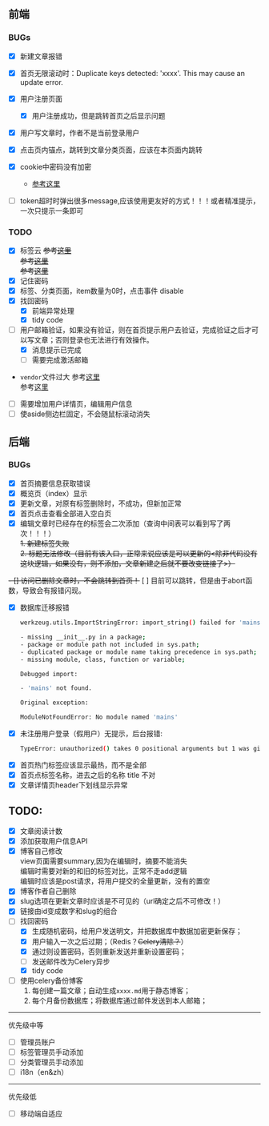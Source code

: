 
## 前端

### BUGs
- [x] 新建文章报错
- [x] 首页无限滚动时：Duplicate keys detected: 'xxxx'. This may cause an update error.
- [x] 用户注册页面
    - [x] 用户注册成功，但是跳转首页之后显示问题
- [x] 用户写文章时，作者不是当前登录用户
- [x] 点击页内锚点，跳转到文章分类页面，应该在本页面内跳转
- [x] cookie中密码没有加密
    - [参考这里](https://www.cnblogs.com/xiaolucky/p/11165179.html)
- [ ] token超时时弹出很多message,应该使用更友好的方式！！！或者精准提示，一次只提示一条即可


### TODO
- [x] 标签云
~~参考[这里](https://github.com/MikeCoder/hexo-tag-cloud)~~     
~~参考[这里](https://juejin.im/post/5c99a0f7e51d454e9b3c3343)~~     
~~参考[这里](https://github.com/nobalmohan/vue-tag-cloud)~~     
- [x] 记住密码
- [x] 标签、分类页面，item数量为0时，点击事件 disable
- [x] 找回密码
    - [x] 前端异常处理
    - [x] tidy code
- [ ] 用户邮箱验证，如果没有验证，则在首页提示用户去验证，完成验证之后才可以写文章；否则登录也无法进行有效操作。
   - [x] 消息提示已完成
   - [ ] 需要完成激活邮箱
   
- `vendor`文件过大
    参考[这里](https://forum.vuejs.org/t/vue-cli-vendor-js/37246)   
    参考[这里](https://segmentfault.com/q/1010000008832754) 
    
- [ ] 需要增加用户详情页，编辑用户信息
- [ ] 使aside侧边栏固定，不会随鼠标滚动消失

## 后端

### BUGs
- [x] 首页摘要信息获取错误
- [x] 概览页（index）显示
- [x] 更新文章，对原有标签删除时，不成功，但新加正常
- [x] 首页点击查看全部进入空白页
- [x] 编辑文章时已经存在的标签会二次添加（查询中间表可以看到写了两次！！！）  
    ~~1. 新建标签失败~~  
    ~~2. 标题无法修改（目前有该入口，正常来说应该是可以更新的<除非代码没有这块逻辑，如果没有，则不添加，文章新建之后就不要改变链接了>）~~

~~- [] 访问已删除文章时，不会跳转到首页！~~
    [ ] 目前可以跳转，但是由于abort函数，导致会有报错闪现。

- [x] 数据库迁移报错
    ```bash
    werkzeug.utils.ImportStringError: import_string() failed for 'mains.bp'. Possible reasons are:
    
    - missing __init__.py in a package;
    - package or module path not included in sys.path;
    - duplicated package or module name taking precedence in sys.path;
    - missing module, class, function or variable;
    
    Debugged import:
    
    - 'mains' not found.
    
    Original exception:
    
    ModuleNotFoundError: No module named 'mains'
    ```
- [x] 未注册用户登录（假用户）无提示，后台报错:
    ```bash
    TypeError: unauthorized() takes 0 positional arguments but 1 was given
    ```
- [x] 首页热门标签应该显示最热，而不是全部
- [x] 首页点标签名称，进去之后的名称 title 不对
- [x] 文章详情页header下划线显示异常

## TODO:

- [x] 文章阅读计数
- [x] 添加获取用户信息API
- [x] 博客自己修改  
  view页面需要summary,因为在编辑时，摘要不能消失  
  编辑时需要对新的和旧的标签对比，正常不走add逻辑  
  编辑时应该是post请求，将用户提交的全量更新，没有的置空
- [x] 博客作者自己删除
- [x] slug选项在更新文章时应该是不可见的（url确定之后不可修改！）
- [x] 链接由id变成数字和slug的组合
- [ ] 找回密码
    - [x] 生成随机密码，给用户发送明文，并把数据库中数据加密更新保存；
    - [x] 用户输入一次之后过期；（Redis？~~Celery清除？~~）
    - [x] 通过则设置密码，否则重新发送并重新设置密码；
    - [ ] 发送邮件改为Celery异步
    - [x] tidy code
    
- [ ] 使用celery备份博客
    1. 每创建一篇文章；自动生成`xxxx.md`用于静态博客；
    2. 每个月备份数据库；将数据库通过邮件发送到本人邮箱；

---
优先级中等
- [ ] 管理员账户
- [ ] 标签管理员手动添加
- [ ] 分类管理员手动添加
- [ ] i18n（en&zh）

---
优先级低

- [ ] 移动端自适应